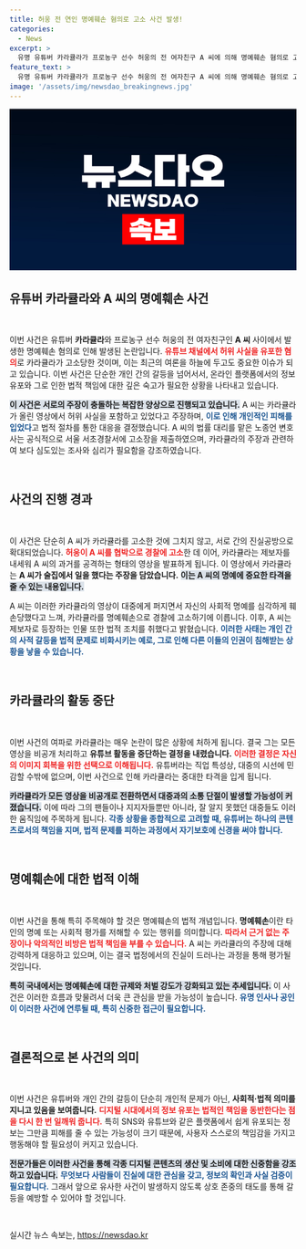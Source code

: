 ```yaml
---
title: 허웅 전 연인 명예훼손 혐의로 고소 사건 발생!
categories:
  - News
excerpt: >
  유명 유튜버 카라큘라가 프로농구 선수 허웅의 전 여자친구 A 씨에 의해 명예훼손 혐의로 고소당했습니다. 사건의 진실 공방 속 유튜브 영상이 논란을 더욱 키우고 있습니다. 클릭하여 자세한 내용을 확인하세요!
feature_text: >
  유명 유튜버 카라큘라가 프로농구 선수 허웅의 전 여자친구 A 씨에 의해 명예훼손 혐의로 고소당했습니다. 사건의 진실 공방 속 유튜브 영상이 논란을 더욱 키우고 있습니다. 클릭하여 자세한 내용을 확인하세요!
image: '/assets/img/newsdao_breakingnews.jpg'
---
```


<p><img src="/assets/img/newsdao_breakingnews.jpg" alt="ontimetimes 속보" /></p>

<h2 data-ke-size="size26">유튜버 카라큘라와 A 씨의 명예훼손 사건</h2>

<p data-ke-size="size16">&nbsp;</p>

<p>이번 사건은 유튜버 <b>카라큘라</b>와 프로농구 선수 허웅의 전 여자친구인 <b>A 씨</b> 사이에서 발생한 명예훼손 혐의로 인해 발생된 논란입니다. <b><span style="color: #ee2323;">유튜브 채널에서 허위 사실을 유포한 혐의</span></b>로 카라큘라가 고소당한 것이며, 이는 최근의 여론을 하늘에 두고도 중요한 이슈가 되고 있습니다. 이번 사건은 단순한 개인 간의 갈등을 넘어서서, 온라인 플랫폼에서의 정보 유포와 그로 인한 법적 책임에 대한 깊은 숙고가 필요한 상황을 나타내고 있습니다.</p>

<p><b><span style="background-color: #21538527;">이 사건은 서로의 주장이 충돌하는 복잡한 양상으로 진행되고 있습니다.</span></b> A 씨는 카라큘라가 올린 영상에서 허위 사실을 포함하고 있었다고 주장하며, <b><span style="color: #1a5490;">이로 인해 개인적인 피해를 입었다</span></b>고 법적 절차를 통한 대응을 결정했습니다. A 씨의 법률 대리를 맡은 노종언 변호사는 공식적으로 서울 서초경찰서에 고소장을 제출하였으며, 카라큘라의 주장과 관련하여 보다 심도있는 조사와 심리가 필요함을 강조하였습니다.</p>

<p data-ke-size="size16">&nbsp;</p>

<h2 data-ke-size="size26">사건의 진행 경과</h2>

<p data-ke-size="size16">&nbsp;</p>

<p>이 사건은 단순히 A 씨가 카라큘라를 고소한 것에 그치지 않고, 서로 간의 진실공방으로 확대되었습니다. <b><span style="color: #ee2323;">허웅이 A 씨를 협박으로 경찰에 고소</span></b>한 데 이어, 카라큘라는 제보자를 내세워 A 씨의 과거를 공격하는 형태의 영상을 발표하게 됩니다. 이 영상에서 카라큘라는 <b>A 씨가 술집에서 일을 했다는 주장을 담았습니다.</b> <b><span style="background-color: #21538527;">이는 A 씨의 명예에 중요한 타격을 줄 수 있는 내용입니다.</span></b></p>

<p>A 씨는 이러한 카라큘라의 영상이 대중에게 퍼지면서 자신의 사회적 명예를 심각하게 훼손당했다고 느껴, 카라큘라를 명예훼손으로 경찰에 고소하기에 이릅니다. 이후, A 씨는 제보자로 등장하는 인물 또한 법적 조치를 취했다고 밝혔습니다. <b><span style="color: #1a5490;">이러한 사태는 개인 간의 사적 갈등을 법적 문제로 비화시키는 예로, 그로 인해 다른 이들의 인권이 침해받는 상황을 낳을 수 있습니다.</span></b></p>

<p data-ke-size="size16">&nbsp;</p>

<h2 data-ke-size="size26">카라큘라의 활동 중단</h2>

<p data-ke-size="size16">&nbsp;</p>

<p>이번 사건의 여파로 카라큘라는 매우 논란이 많은 상황에 처하게 됩니다. 결국 그는 모든 영상을 비공개 처리하고 <b>유튜브 활동을 중단하는 결정을 내렸습니다.</b> <b><span style="color: #ee2323;">이러한 결정은 자신의 이미지 회복을 위한 선택으로 이해됩니다.</span></b> 유튜버라는 직업 특성상, 대중의 시선에 민감할 수밖에 없으며, 이번 사건으로 인해 카라큘라는 중대한 타격을 입게 됩니다.</p>

<p><b><span style="background-color: #21538527;">카라큘라가 모든 영상을 비공개로 전환하면서 대중과의 소통 단절이 발생할 가능성이 커졌습니다.</span></b> 이에 따라 그의 팬들이나 지지자들뿐만 아니라, 잘 알지 못했던 대중들도 이러한 움직임에 주목하게 됩니다. <b><span style="color: #1a5490;">각종 상황을 종합적으로 고려할 때, 유튜버는 하나의 콘텐츠로서의 책임을 지며, 법적 문제를 피하는 과정에서 자기보호에 신경을 써야 합니다.</span></b></p>

<p data-ke-size="size16">&nbsp;</p>

<h2 data-ke-size="size26">명예훼손에 대한 법적 이해</h2>

<p data-ke-size="size16">&nbsp;</p>

<p>이번 사건을 통해 특히 주목해야 할 것은 명예훼손의 법적 개념입니다. <b>명예훼손</b>이란 타인의 명예 또는 사회적 평가를 저해할 수 있는 행위를 의미합니다. <b><span style="color: #ee2323;">따라서 근거 없는 주장이나 악의적인 비방은 법적 책임을 부를 수 있습니다.</span></b> A 씨는 카라큘라의 주장에 대해 강력하게 대응하고 있으며, 이는 결국 법정에서의 진실이 드러나는 과정을 통해 평가될 것입니다.</p>

<p><b><span style="background-color: #21538527;">특히 국내에서는 명예훼손에 대한 규제와 처벌 강도가 강화되고 있는 추세입니다.</span></b> 이 사건은 이러한 흐름과 맞물려서 더욱 큰 관심을 받을 가능성이 높습니다. <b><span style="color: #1a5490;">유명 인사나 공인이 이러한 사건에 연루될 때, 특히 신중한 접근이 필요합니다.</span></b></p>

<p data-ke-size="size16">&nbsp;</p>

<h2 data-ke-size="size26">결론적으로 본 사건의 의미</h2>

<p data-ke-size="size16">&nbsp;</p>

<p>이번 사건은 유튜버와 개인 간의 갈등이 단순히 개인적 문제가 아닌, <b>사회적·법적 의미를 지니고 있음을 보여줍니다.</b> <b><span style="color: #ee2323;">디지털 시대에서의 정보 유포는 법적인 책임을 동반한다는 점을 다시 한 번 일깨워 줍니다.</span></b> 특히 SNS와 유튜브와 같은 플랫폼에서 쉽게 유포되는 정보는 그만큼 피해를 줄 수 있는 가능성이 크기 때문에, 사용자 스스로의 책임감을 가지고 행동해야 할 필요성이 커지고 있습니다.</p>

<p><b><span style="background-color: #21538527;">전문가들은 이러한 사건을 통해 각종 디지털 콘텐츠의 생산 및 소비에 대한 신중함을 강조하고 있습니다.</span></b> <b><span style="color: #1a5490;">무엇보다 사람들이 진실에 대한 관심을 갖고, 정보의 확인과 사실 검증이 필요합니다.</span></b> 그래서 앞으로 유사한 사건이 발생하지 않도록 상호 존중의 태도를 통해 갈등을 예방할 수 있어야 할 것입니다.</p>

<p data-ke-size="size16">&nbsp;</p>
실시간 뉴스 속보는, <a href="https://newsdao.kr" rel="dofollow">https://newsdao.kr</a>


